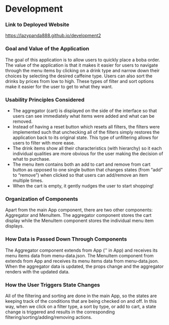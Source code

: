 # Development

### Link to Deployed Website
https://lazypanda888.github.io/development2

### Goal and Value of the Application
The goal of this application is to allow users to quickly place a boba order. The value of the application is that it makes it easier for users to navigate through the menu items by clicking on a drink type and narrow down their choices by selecting the desired caffeine type. Users can also sort the drinks by prices from low to high. These types of filter and sort options make it easier for the user to get to what they want. 

### Usability Principles Considered
- The aggregator (cart) is displayed on the side of the interface so that users can see immediately what items were added and what can be removed. 
- Instead of having a reset button which resets all filters, the filters were implemented such that unchecking all of the filters simply restores the application back to its original state. This type of unfiltering allows for users to filter with more ease.
- The drink items show all their characteristics (with hierarchy) so it each individual qualities are more obvious for the user making the decision of what to purchase.
- The menu item contains both an add to cart and remove from cart button as opposed to one single button that changes states (from “add” to “remove”) when clicked so that users can add/remove an item multiple times.
- When the cart is empty, it gently nudges the user to start shopping!

### Organization of Components
Apart from the main App component, there are two other components: Aggregator and MenuItem. The aggregator component stores the cart display while the MenuItem component stores the individual menu item displays. 

### How Data is Passed Down Through Components
The Aggregator component extends from App ('<Aggregator cart={cart}></Aggregator>' in App) and receives its menu items data from menu-data.json. The MenuItem component from extends from App and receives its menu items data from menu-data.json. When the aggregator data is updated, the props change and the aggregator renders with the updated data.

### How the User Triggers State Changes
All of the filtering and sorting are done in the main App, so the states are keeping track of the conditions that are being checked on and off. In this way, when we click on a filter type, a sort by type, or add to cart, a state change is triggered and results in the corresponding filtering/sorting/adding/removing actions.
